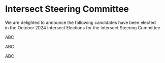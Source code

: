 # Intersect Steering Committee

We are delighted to announce the following candidates have been elected in the October 2024 Intersect Elections for the Intersect Steering Committee

ABC

ABC

ABC
